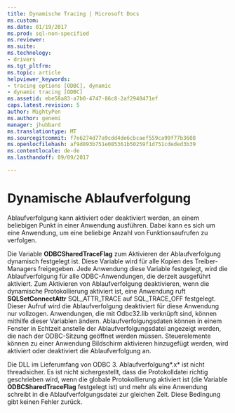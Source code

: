 ```yaml
---
title: Dynamische Tracing | Microsoft Docs
ms.custom: 
ms.date: 01/19/2017
ms.prod: sql-non-specified
ms.reviewer: 
ms.suite: 
ms.technology:
- drivers
ms.tgt_pltfrm: 
ms.topic: article
helpviewer_keywords:
- tracing options [ODBC], dynamic
- dynamic tracing [ODBC]
ms.assetid: ebe58a83-a7b0-4747-86c8-2af2940471ef
caps.latest.revision: 5
author: MightyPen
ms.author: genemi
manager: jhubbard
ms.translationtype: MT
ms.sourcegitcommit: f7e6274d77a9cdd4de6cbcaef559ca99f77b3608
ms.openlocfilehash: af9d893b751e085361b50259f1d751cdeded3b39
ms.contentlocale: de-de
ms.lasthandoff: 09/09/2017

---
```

# <a name="dynamic-tracing"></a>Dynamische Ablaufverfolgung
Ablaufverfolgung kann aktiviert oder deaktiviert werden, an einem beliebigen Punkt in einer Anwendung ausführen. Dabei kann es sich um eine Anwendung, um eine beliebige Anzahl von Funktionsaufrufen zu verfolgen.  
  
 Die Variable **ODBCSharedTraceFlag** zum Aktivieren der Ablaufverfolgung dynamisch festgelegt ist. Diese Variable wird für alle Kopien des Treiber-Managers freigegeben. Jede Anwendung diese Variable festgelegt, wird die Ablaufverfolgung für alle ODBC-Anwendungen, die derzeit ausgeführt aktiviert. Zum Aktivieren von Ablaufverfolgung deaktivieren, wenn die dynamische Protokollierung aktiviert ist, eine Anwendung ruft **SQLSetConnectAttr** SQL_ATTR_TRACE auf SQL_TRACE_OFF festgelegt. Dieser Aufruf wird die Ablaufverfolgung deaktiviert für diese Anwendung nur vollzogen. Anwendungen, die mit Odbc32.lib verknüpft sind, können mithilfe dieser Variablen ändern. Ablaufverfolgungsdaten können in einem Fenster in Echtzeit anstelle der Ablaufverfolgungsdatei angezeigt werden, die nach der ODBC-Sitzung geöffnet werden müssen. Steuerelemente können zu einer Anwendung Bildschirm aktivieren hinzugefügt werden, wird aktiviert oder deaktiviert die Ablaufverfolgung an.  
  
 Die DLL im Lieferumfang von ODBC 3. Ablaufverfolgung*.x* ist nicht threadsicher. Es ist nicht sichergestellt, dass die Protokolldatei richtig geschrieben wird, wenn die globale Protokollierung aktiviert ist (die Variable **ODBCSharedTraceFlag** festgelegt ist) und mehr als eine Anwendung schreibt in die Ablaufverfolgungsdatei zur gleichen Zeit. Diese Bedingung gibt keinen Fehler zurück.
